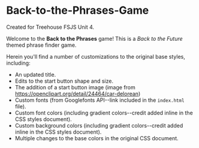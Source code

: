 # Back-to-the-Phrases-Game
Created for Treehouse FSJS Unit 4.

Welcome to the **Back to the Phrases** game! This is a *Back to the Future* themed phrase finder game.

Herein you'll find a number of customizations to the original base styles, including:

* An updated title.
* Edits to the start button shape and size.
* The addition of a start button image (image from https://openclipart.org/detail/24464/car-delorean)
* Custom fonts (from Googlefonts API--link included in the `index.html` file).
* Custom font colors (including gradient colors--credit added inline in the CSS styles document).
* Custom background colors (including gradient colors--credit added inline in the CSS styles document).
* Multiple changes to the base colors in the original CSS document.
